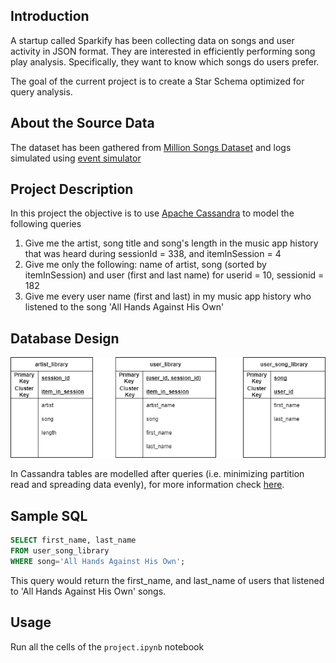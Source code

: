 ## Introduction
A startup called Sparkify has been collecting data on songs and user activity in JSON format. They are interested in efficiently performing 
song play analysis. Specifically, they want to know which songs do users prefer.

The goal of the current project is to create a Star Schema optimized for query analysis.

## About the Source Data
The dataset has been gathered from [Million Songs Dataset](https://labrosa.ee.columbia.edu/millionsong/) and logs simulated using 
[event simulator](https://github.com/Interana/eventsim)

## Project Description

In this project the objective is to use [Apache Cassandra](https://cassandra.apache.org/) to model the following queries


1. Give me the artist, song title and song's length in the music app history that was heard during sessionId = 338, and itemInSession = 4
2. Give me only the following: name of artist, song (sorted by itemInSession) and user (first and last name) for userid = 10, sessionid = 182
3. Give me every user name (first and last) in my music app history who listened to the song 'All Hands Against His Own'


## Database Design
![Database design](db_design.png)

In Cassandra tables are  modelled after queries (i.e. minimizing partition read and spreading data evenly), for more information check [here](https://www.datastax.com/blog/basic-rules-cassandra-data-modeling).

## Sample SQL
~~~~sql
SELECT first_name, last_name 
FROM user_song_library 
WHERE song='All Hands Against His Own';
~~~~

This query would return the first_name, and last_name of users that listened to 'All Hands Against His Own' songs.

## Usage

Run all the cells of the `project.ipynb` notebook
